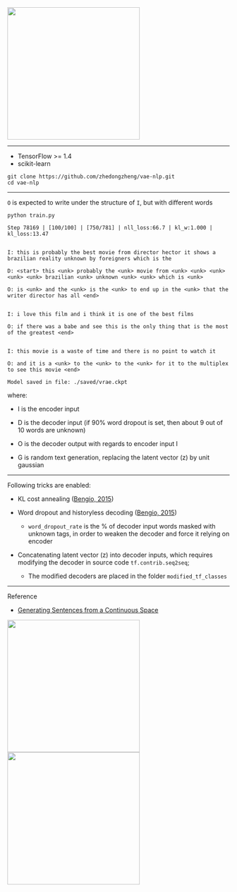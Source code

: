 <img src="https://github.com/zhedongzheng/finch/blob/master/assets/vrae_motivation.png" height='300'>

---
* TensorFlow >= 1.4
* scikit-learn
```
git clone https://github.com/zhedongzheng/vae-nlp.git
cd vae-nlp
```
---
```O``` is expected to write under the structure of ```I```, but with different words

``` python train.py ```
```
Step 78169 | [100/100] | [750/781] | nll_loss:66.7 | kl_w:1.000 | kl_loss:13.47 


I: this is probably the best movie from director hector it shows a brazilian reality unknown by foreigners which is the

D: <start> this <unk> probably the <unk> movie from <unk> <unk> <unk> <unk> <unk> brazilian <unk> unknown <unk> <unk> which is <unk>

O: is <unk> and the <unk> is the <unk> to end up in the <unk> that the writer director has all <end>


I: i love this film and i think it is one of the best films

O: if there was a babe and see this is the only thing that is the most of the greatest <end>


I: this movie is a waste of time and there is no point to watch it

O: and it is a <unk> to the <unk> to the <unk> for it to the multiplex to see this movie <end>

Model saved in file: ./saved/vrae.ckpt
```
where:
* I is the encoder input

* D is the decoder input (if 90% word dropout is set, then about 9 out of 10 words are unknown)

* O is the decoder output with regards to encoder input I

* G is random text generation, replacing the latent vector (z) by unit gaussian
---
Following tricks are enabled:
* KL cost annealing ([Bengio, 2015](https://arxiv.org/abs/1511.06349))

* Word dropout and historyless decoding ([Bengio, 2015](https://arxiv.org/abs/1511.06349))
    * ```word_dropout_rate``` is the % of decoder input words masked with unknown tags, in order to weaken the decoder and force it relying on encoder

* Concatenating latent vector (z) into decoder inputs, which requires modifying the decoder in source code ```tf.contrib.seq2seq```;
    * The modified decoders are placed in the folder ``` modified_tf_classes ```
---
Reference
* [Generating Sentences from a Continuous Space](https://arxiv.org/abs/1511.06349)

<img src="https://github.com/zhedongzheng/finch/blob/master/assets/vrae_struct.jpg" height='300'>

<img src="https://github.com/zhedongzheng/finch/blob/master/assets/vrae.png" height="300">

